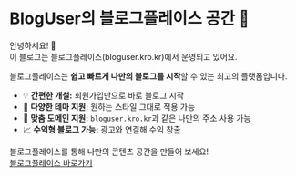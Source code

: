 # BlogUser의 블로그플레이스 공간 🌟

안녕하세요! 👋  
이 블로그는 블로그플레이스(bloguser.kro.kr)에서 운영되고 있어요.  

블로그플레이스는 **쉽고 빠르게 나만의 블로그를 시작**할 수 있는 최고의 플랫폼입니다.  
- 💡 **간편한 개설:** 회원가입만으로 바로 블로그 시작  
- 🎨 **다양한 테마 지원:** 원하는 스타일 그대로 적용 가능  
- 🔗 **맞춤 도메인 지원:** `bloguser.kro.kr`과 같은 나만의 주소 사용 가능  
- 📈 **수익형 블로그 가능:** 광고와 연결해 수익 창출  

블로그플레이스를 통해 나만의 콘텐츠 공간을 만들어 보세요!  
[블로그플레이스 바로가기](https://bloguser.kro.kr)
